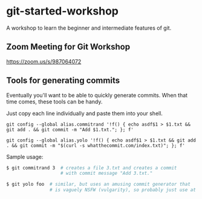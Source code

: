 # git-started-workshop

A workshop to learn the beginner and intermediate features of git.

## Zoom Meeting for Git Workshop

https://zoom.us/s/987064072

## Tools for generating commits

Eventually you'll want to be able to quickly generate commits. When that time comes, these tools can be handy.

Just copy each line individually and paste them into your shell.

```
git config --global alias.commitrand '!f() { echo asdf$1 > $1.txt && git add . && git commit -m "Add $1.txt."; }; f'
```

```
git config --global alias.yolo '!f() { echo asdf$1 > $1.txt && git add . && git commit -m "$(curl -s whatthecommit.com/index.txt)"; }; f'
```

Sample usage:

```bash
$ git commitrand 3  # creates a file 3.txt and creates a commit
                    # with commit message "Add 3.txt."

$ git yolo foo  # similar, but uses an amusing commit generator that
                # is vaguely NSFW (vulgarity), so probably just use at home
```
